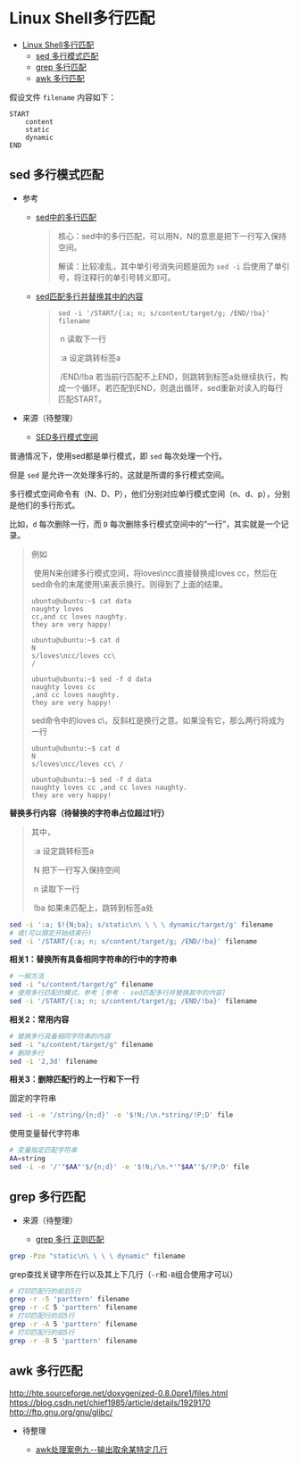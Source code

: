 # Linux Shell多行匹配

<!-- TOC -->

- [Linux Shell多行匹配](#linux-shell多行匹配)
    - [sed 多行模式匹配](#sed-多行模式匹配)
    - [grep 多行匹配](#grep-多行匹配)
    - [awk 多行匹配](#awk-多行匹配)

<!-- /TOC -->

假设文件 `filename` 内容如下：
```
START
    content
    static
    dynamic
END
```

## sed 多行模式匹配

* 参考
  * [sed中的多行匹配](https://www.cnblogs.com/2myroad/p/3912432.html)

    > 核心：sed中的多行匹配，可以用N，N的意思是把下一行写入保持空间。
    >
    > 解读：比较凌乱，其中单引号消失问题是因为 `sed -i` 后使用了单引号，将注释行的单引号转义即可。

  * [sed匹配多行并替换其中的内容](https://www.cnblogs.com/yangxiaochu/p/7602884.html)

    > `sed -i '/START/{:a; n; s/content/target/g; /END/!ba}' filename`
    >
    > ​	n 读取下一行
    >
    > ​	:a 设定跳转标签a
    >
    > ​		/END/!ba  若当前行匹配不上END，则跳转到标签a处继续执行，构成一个循环。若匹配到END，则退出循环，sed重新对读入的每行匹配START。

* 来源（待整理）

  * [SED多行模式空间](https://blog.csdn.net/imzoer/article/details/8740673)

普通情况下，使用sed都是单行模式，即 `sed` 每次处理一个行。

但是 `sed` 是允许一次处理多行的，这就是所谓的多行模式空间。

多行模式空间命令有（N、D、P），他们分别对应单行模式空间（n、d、p），分别是他们的多行形式。

比如，`d` 每次删除一行，而 `D` 每次删除多行模式空间中的“一行”，其实就是一个记录。

> 例如
>
> ​	使用N来创建多行模式空间，将loves\ncc直接替换成loves cc，然后在sed命令的末尾使用\来表示换行。则得到了上面的结果。
>
> ```
> ubuntu@ubuntu:~$ cat data 
> naughty loves
> cc,and cc loves naughty.
> they are very happy!
> 
> ubuntu@ubuntu:~$ cat d
> N
> s/loves\ncc/loves cc\
> /
> 
> ubuntu@ubuntu:~$ sed -f d data 
> naughty loves cc
> ,and cc loves naughty.
> they are very happy!
> ```
>
> sed命令中的loves c\，反斜杠是换行之意。如果没有它，那么两行将成为一行
>
> ```
> ubuntu@ubuntu:~$ cat d
> N
> s/loves\ncc/loves cc\ /
> 
> ubuntu@ubuntu:~$ sed -f d data 
> naughty loves cc ,and cc loves naughty.
> they are very happy!
> ```
>
> 



**替换多行内容（待替换的字符串占位超过1行）**

> 其中，
>
> ​	:a 设定跳转标签a
>
> ​	N 把下一行写入保持空间
>
> ​	n 读取下一行
>
> ​	!ba 如果未匹配上，跳转到标签a处

```bash
sed -i ':a; $!{N;ba}; s/static\n\ \ \ \ dynamic/target/g' filename
# 或(可以限定开始结束行)
sed -i '/START/{:a; n; s/content/target/g; /END/!ba}' filename
```

**相关1：替换所有具备相同字符串的行中的字符串**

```bash
# 一般方法
sed -i "s/content/target/g" filename
# 使用多行匹配的模式，参考 [参考 - sed匹配多行并替换其中的内容]
sed -i '/START/{:a; n; s/content/target/g; /END/!ba}' filename
```

**相关2：常用内容**

```bash
# 替换多行具备相同字符串的内容
sed -i "s/content/target/g" filename
# 删除多行
sed -i '2,3d' filename
```

**相关3：删除匹配行的上一行和下一行**

固定的字符串

```bash
sed -i -e '/string/{n;d}' -e '$!N;/\n.*string/!P;D' file
```

使用变量替代字符串

```bash
# 变量指定匹配字符串
AA=string
sed -i -e '/'"$AA"'$/{n;d}' -e '$!N;/\n.*'"$AA"'$/!P;D' file
```

## grep 多行匹配

* 来源（待整理）

  * [grep 多行 正则匹配](https://www.cnblogs.com/xuxm2007/p/9180604.html)

```bash
grep -Pzo "static\n\ \ \ \ dynamic" filename
```

grep查找关键字所在行以及其上下几行（`-r`和`-B`组合使用才可以）

```bash
# 打印匹配行的前后5行
grep -r -5 'parttern' filename
grep -r -C 5 'parttern' filename
# 打印匹配行的后5行
grep -r -A 5 'parttern' filename
# 打印匹配行的前5行
grep -r -B 5 'parttern' filename
```



## awk 多行匹配

http://hte.sourceforge.net/doxygenized-0.8.0pre1/files.html
https://blog.csdn.net/chief1985/article/details/1929170
http://ftp.gnu.org/gnu/glibc/



* 待整理

  * [awk处理案例九--输出取余某特定几行](https://www.cnblogs.com/lottu/p/3335891.html)